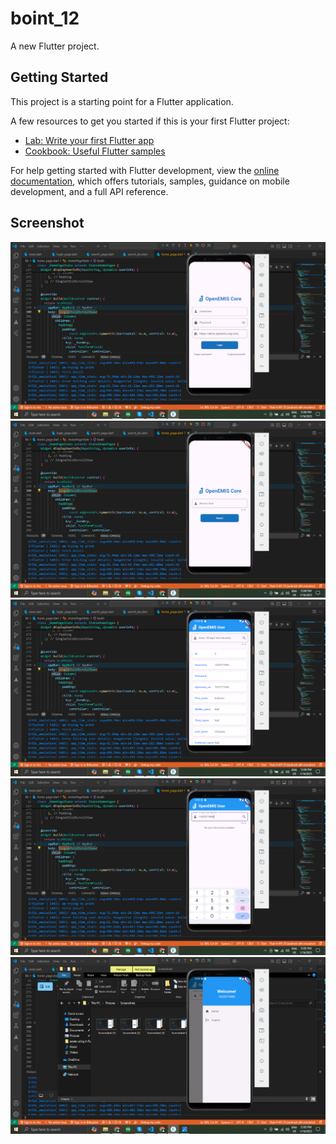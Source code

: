 # boint_12

A new Flutter project.

## Getting Started

This project is a starting point for a Flutter application.

A few resources to get you started if this is your first Flutter project:

- [Lab: Write your first Flutter app](https://docs.flutter.dev/get-started/codelab)
- [Cookbook: Useful Flutter samples](https://docs.flutter.dev/cookbook)

For help getting started with Flutter development, view the
[online documentation](https://docs.flutter.dev/), which offers tutorials,
samples, guidance on mobile development, and a full API reference.

## Screenshot

![1](./scrnsht/Screenshot%20(1).png)
![2](./scrnsht/Screenshot%20(2).png)
![3](./scrnsht/Screenshot%20(3).png)
![4](./scrnsht/Screenshot%20(4).png)
![5](./scrnsht/Screenshot%20(5).png)
